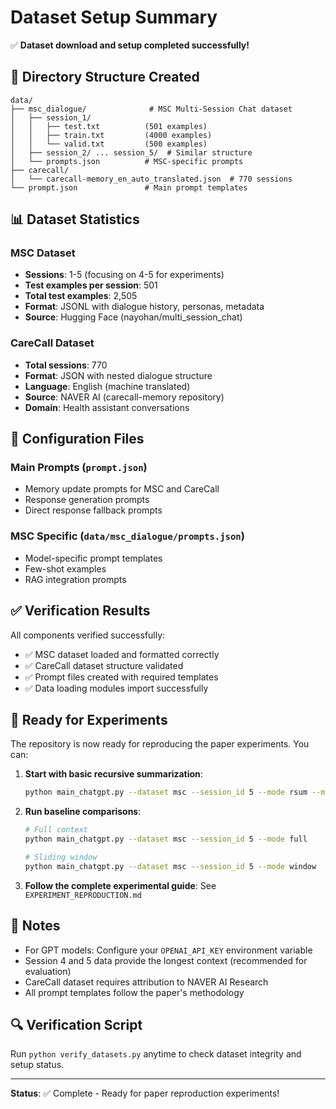 # Dataset Setup Summary

✅ **Dataset download and setup completed successfully!**

## 📁 Directory Structure Created

```
data/
├── msc_dialogue/              # MSC Multi-Session Chat dataset
│   ├── session_1/
│   │   ├── test.txt          (501 examples)
│   │   ├── train.txt         (4000 examples)  
│   │   └── valid.txt         (500 examples)
│   ├── session_2/ ... session_5/  # Similar structure
│   └── prompts.json          # MSC-specific prompts
├── carecall/
│   └── carecall-memory_en_auto_translated.json  # 770 sessions
└── prompt.json               # Main prompt templates
```

## 📊 Dataset Statistics

### MSC Dataset
- **Sessions**: 1-5 (focusing on 4-5 for experiments)
- **Test examples per session**: 501
- **Total test examples**: 2,505
- **Format**: JSONL with dialogue history, personas, metadata
- **Source**: Hugging Face (nayohan/multi_session_chat)

### CareCall Dataset  
- **Total sessions**: 770
- **Format**: JSON with nested dialogue structure
- **Language**: English (machine translated)
- **Source**: NAVER AI (carecall-memory repository)
- **Domain**: Health assistant conversations

## 🔧 Configuration Files

### Main Prompts (`prompt.json`)
- Memory update prompts for MSC and CareCall
- Response generation prompts  
- Direct response fallback prompts

### MSC Specific (`data/msc_dialogue/prompts.json`)
- Model-specific prompt templates
- Few-shot examples
- RAG integration prompts

## ✅ Verification Results

All components verified successfully:
- ✅ MSC dataset loaded and formatted correctly
- ✅ CareCall dataset structure validated  
- ✅ Prompt files created with required templates
- ✅ Data loading modules import successfully

## 🚀 Ready for Experiments

The repository is now ready for reproducing the paper experiments. You can:

1. **Start with basic recursive summarization**:
   ```bash
   python main_chatgpt.py --dataset msc --session_id 5 --mode rsum --model_name gpt-4o-2024-05-13
   ```

2. **Run baseline comparisons**:
   ```bash
   # Full context
   python main_chatgpt.py --dataset msc --session_id 5 --mode full
   
   # Sliding window  
   python main_chatgpt.py --dataset msc --session_id 5 --mode window
   ```

3. **Follow the complete experimental guide**: See `EXPERIMENT_REPRODUCTION.md`

## 📝 Notes

- For GPT models: Configure your `OPENAI_API_KEY` environment variable
- Session 4 and 5 data provide the longest context (recommended for evaluation)
- CareCall dataset requires attribution to NAVER AI Research
- All prompt templates follow the paper's methodology

## 🔍 Verification Script

Run `python verify_datasets.py` anytime to check dataset integrity and setup status.

---

**Status**: ✅ Complete - Ready for paper reproduction experiments!